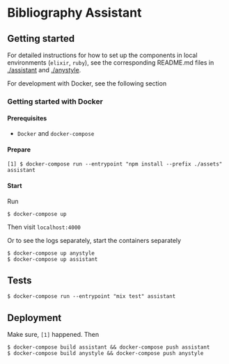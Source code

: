 # Bibliography Assistant

## Getting started

For detailed instructions for how to set up the components in local environments (`elixir`, `ruby`), see
the corresponding README.md files in [./assistant](./assistant) and [./anystyle](./anystyle).

For development with Docker, see the following section

### Getting started with Docker

#### Prerequisites

- `Docker` and `docker-compose`

#### Prepare

    [1] $ docker-compose run --entrypoint "npm install --prefix ./assets" assistant

#### Start

Run

    $ docker-compose up

Then visit `localhost:4000`

Or to see the logs separately, start the containers separately

    $ docker-compose up anystyle
    $ docker-compose up assistant

## Tests

    $ docker-compose run --entrypoint "mix test" assistant

## Deployment

Make sure, `[1]` happened. Then

    $ docker-compose build assistant && docker-compose push assistant
    $ docker-compose build anystyle && docker-compose push anystyle
